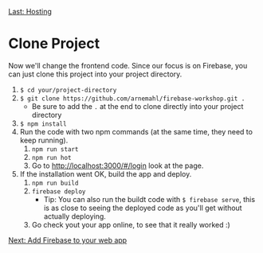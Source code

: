 [Last: Hosting](./2_hosting.md)

# Clone Project

Now we'll change the frontend code. Since our focus is on Firebase, you can just clone this project into your project directory.
    
1. `$ cd your/project-directory`
2. `$ git clone https://github.com/arnemahl/firebase-workshop.git .`
    * Be sure to add the `.` at the end to clone directly into your project directory
3. `$ npm install`
4. Run the code with two npm commands (at the same time, they need to keep running).
    1. `npm run start`
    2. `npm run hot`
    3. Go to [http://localhost:3000/#/login](http://localhost:3000/#/login) look at the page.
5. If the installation went OK, build the app and deploy.
    1. `npm run build`
    2. `firebase deploy`
        * Tip: You can also run the buildt code with `$ firebase serve`, this is as close to seeing the deployed code as you'll get without actually deploying.
    3. Go check yout your app online, to see that it really worked :)

[Next: Add Firebase to your web app](./4_add_firebase_to_web_app.md)

